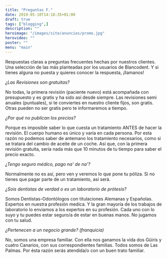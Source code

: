 ```yaml
---
title: "Preguntas F."
date: 2019-05-10T14:18:35+01:00
draft: true
tags: ["blogging",]
description: ""
heroimage: "/images/site/anuncios/promo.jpg"
herovideo: ""
poster: ""
menu: "main"
---
```


Respuestas claras a preguntas frecuentes hechas por nuestros clientes. Una selección de las más planteadas por los usuarios de Blancodent. Y si tienes alguna no puesta y quieres conocer la respuesta, ¡llamanos!

*¿Las Revisiones son gratuitas?*

No todas, la primera revisión (paciente nuevo) está acompañada con presupuesto y es gratis y ha sido así desde siempre. Las revisiones semi anuales (puntuales), si te conviertes en nuestro cliente fijos, son gratis. Otras pueden no ser gratis pero te informaremos a tiempo.

*¿Por qué no publican los precios?*

Porque es imposible saber lo que cuesta un tratamiento ANTES de hacer la revisión. El cuerpo humano es único y varía en cada persona. Por esta razón no podemos saber de antemano los tratamiento necesarios, como si se tratara del cambio de aceite de un coche. Así que, con la primera revisión gratuita, sería nada más que 10 minutos de tu tiempo para saber el precio exacto.

*¿Tengo seguro médico, pago na' de na'?*

Normalmente no es así, pero ven y veremos lo que pone tu póliza. Si no tienes que pagar parte de un tratamiento, así será.

*¿Sois dentistas de verdad o es un laboratorio de prótesis?*

Somos Dentistas-Odontólogos con titulaciones Alemanas y Españolas. Expertos en nuestra profesión medica. Y la gran mayoría de los trabajos de laboratorio lo enviamos a los expertos en su profesión. Cada uno con lo suyo y tu puedes estar seguro/a de estar en buenas manos. No jugamos con tu salud.

*¿Pertenecen a un negocio grande? (franquicia)*

No, somos una empresa familiar. Con ella nos ganamos la vida dos Güiris y cuatro Canarios, con sus correspondientes familias. Todos somos de Las Palmas. Por ésta razón serás atendida/o con un buen trato familiar.
